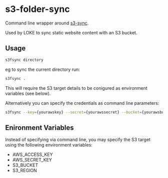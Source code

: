 # s3-folder-sync
Command line wrapper around [s3-sync](https://www.npmjs.com/package/s3-sync).

Used by LOKE to sync static website content with an S3 bucket.

## Usage

```bash
s3fsync directory
```

eg to sync the current directory run:

```bash
s3fsync .
```

This will require the S3 target details to be conigured as environment variables (see below).

Alternatively you can specify the credentials as command line parameters:

```bash
s3fsync --key={yourawskey} --secret={yourawssecret} --bucket={yourawsbucket} --
```

## Enironment Variables

Instead of specifying via command line, you may specify the S3 target using the following environment variables:

- AWS_ACCESS_KEY
- AWS_SECRET_KEY
- S3_BUCKET
- S3_REGION

